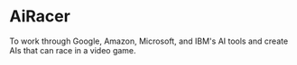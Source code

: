 # AiRacer
To work through Google, Amazon, Microsoft, and IBM's AI tools and create AIs that can race in a video game.
